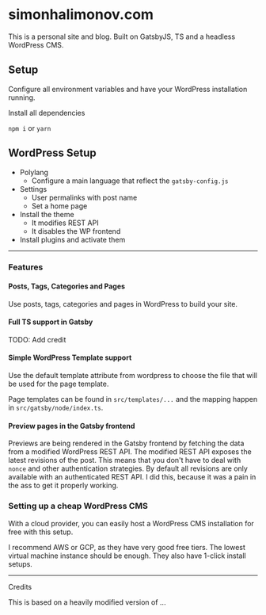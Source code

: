 # simonhalimonov.com

This is a personal site and blog. Built on GatsbyJS, TS and a headless WordPress CMS.

## Setup

Configure all environment variables and have your WordPress installation running.

Install all dependencies

`npm i` or `yarn`

## WordPress Setup

- Polylang
  - Configure a main language that reflect the `gatsby-config.js`
- Settings
  - User permalinks with post name
  - Set a home page
- Install the theme
  - It modifies REST API
  - It disables the WP frontend
- Install plugins and activate them

---

### Features

#### Posts, Tags, Categories and Pages

Use posts, tags, categories and pages in WordPress to build your site.

#### Full TS support in Gatsby

TODO: Add credit

#### Simple WordPress Template support

Use the default template attribute from wordpress to choose the file that will be used for the page template.

Page templates can be found in `src/templates/...` and the mapping happen in `src/gatsby/node/index.ts`.

#### Preview pages in the Gatsby frontend

Previews are being rendered in the Gatsby frontend by fetching the data from a modified WordPress REST API.
The modified REST API exposes the latest revisions of the post.
This means that you don't have to deal with `nonce` and other authentication strategies.
By default all revisions are only available with an authenticated REST API.
I did this, because it was a pain in the ass to get it properly working.

### Setting up a cheap WordPress CMS

With a cloud provider, you can easily host a WordPress CMS installation for free with this setup.

I recommend AWS or GCP, as they have very good free tiers.
The lowest virtual machine instance should be enough.
They also have 1-click install setups.

---

Credits

This is based on a heavily modified version of ...
